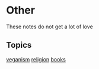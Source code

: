 # Other

These notes do not get a lot of love

## Topics

[veganism](./veganism/veganism.md)
[religion](./religion/religion.md)
[books](./books/books.md)

